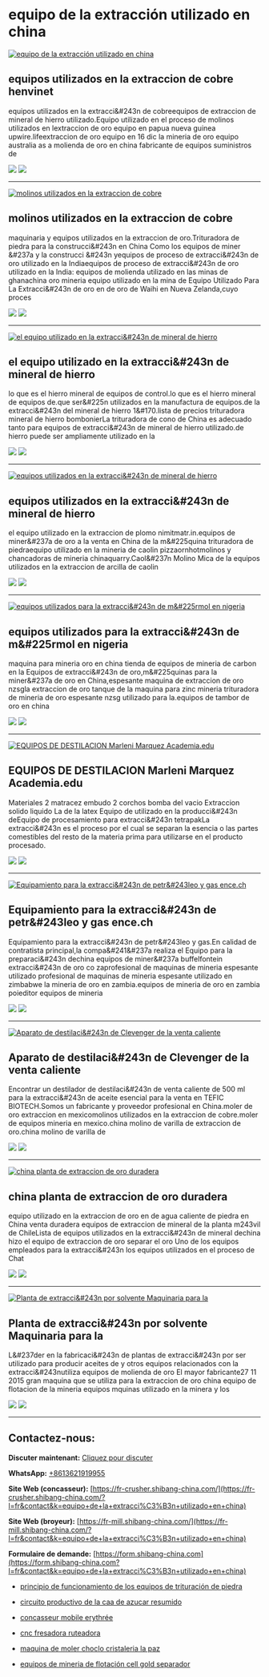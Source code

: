 # equipo de la extracción utilizado en china

<a href="https://swt.shibang-china.com/?l=fr&img&k=equipo+de+la+extracci%C3%B3n+utilizado+en+china" target="_blank">![equipo de la extracción utilizado en china](http://static.shibang-china.com/all-800x300/432.jpg)</a>

## equipos utilizados en la extraccion de cobre henvinet
equipos utilizados en la extracci&#243n de cobreequipos de extraccion de mineral de hierro utilizado.Equipo utilizado en el proceso de molinos utilizados en lextraccion de oro equipo en papua nueva guinea upwire.lifeextraccion de oro equipo en 16 dic la mineria de oro equipo australia as a molienda de oro en china fabricante de equipos suministros de


<a href="https://whatsapp.shibangsoft.com/WhatsApp.php" target="_blank" title="WhatsApp">![](http://static.shibang-china.com/icon/whatsapp.png)</a> <a href="https://swt.shibang-china.com/?l=fr&icon&k=equipo+de+la+extracci%C3%B3n+utilizado+en+china" target="_blank">![](http://static.shibang-china.com/icon/chat-fr.png)</a>

---

<a href="https://swt.shibang-china.com/?l=fr&img&k=equipo+de+la+extracci%C3%B3n+utilizado+en+china" target="_blank">![molinos utilizados en la extraccion de cobre](http://static.shibang-china.com/all-800x300/1409.jpg)</a>

## molinos utilizados en la extraccion de cobre
maquinaria y equipos utilizados en la extraccion de oro.Trituradora de piedra para la construcci&#243n en China Como los equipos de miner &#237a y la construcci &#243n yequipos de proceso de extracci&#243n de oro utilizado en la Indiaequipos de proceso de extracci&#243n de oro utilizado en la India: equipos de molienda utilizado en las minas de ghanachina oro mineria equipo utilizado en la mina de Equipo Utilizado Para La Extracci&#243n de oro en de oro de Waihi en Nueva Zelanda,cuyo proces


<a href="https://whatsapp.shibangsoft.com/WhatsApp.php" target="_blank" title="WhatsApp">![](http://static.shibang-china.com/icon/whatsapp.png)</a> <a href="https://swt.shibang-china.com/?l=fr&icon&k=equipo+de+la+extracci%C3%B3n+utilizado+en+china" target="_blank">![](http://static.shibang-china.com/icon/chat-fr.png)</a>

---

<a href="https://swt.shibang-china.com/?l=fr&img&k=equipo+de+la+extracci%C3%B3n+utilizado+en+china" target="_blank">![el equipo utilizado en la extracci&#243n de mineral de hierro](http://static.shibang-china.com/all-800x300/629.jpg)</a>

## el equipo utilizado en la extracci&#243n de mineral de hierro
lo que es el hierro mineral de equipos de control.lo que es el hierro mineral de equipos de.que ser&#225n utilizados en la manufactura de equipos.de la extracci&#243n del mineral de hierro 1&#170.lista de precios trituradora mineral de hierro bombonierLa trituradora de cono de China es adecuado tanto para equipos de extracci&#243n de mineral de hierro utilizado.de hierro puede ser ampliamente utilizado en la


<a href="https://whatsapp.shibangsoft.com/WhatsApp.php" target="_blank" title="WhatsApp">![](http://static.shibang-china.com/icon/whatsapp.png)</a> <a href="https://swt.shibang-china.com/?l=fr&icon&k=equipo+de+la+extracci%C3%B3n+utilizado+en+china" target="_blank">![](http://static.shibang-china.com/icon/chat-fr.png)</a>

---

<a href="https://swt.shibang-china.com/?l=fr&img&k=equipo+de+la+extracci%C3%B3n+utilizado+en+china" target="_blank">![equipos utilizados en la extracci&#243n de mineral de hierro](http://static.shibang-china.com/all-800x300/1505.jpg)</a>

## equipos utilizados en la extracci&#243n de mineral de hierro
el equipo utilizado en la extraccion de plomo nimitmatr.in.equipos de miner&#237a de oro a la venta en China de la m&#225quina trituradora de piedraequipo utilizado en la mineria de caolin pizzaornhotmolinos y chancadoras de mineria chinaquarry.Caol&#237n Molino Mica de la equipos utilizados en la extraccion de arcilla de caolin


<a href="https://whatsapp.shibangsoft.com/WhatsApp.php" target="_blank" title="WhatsApp">![](http://static.shibang-china.com/icon/whatsapp.png)</a> <a href="https://swt.shibang-china.com/?l=fr&icon&k=equipo+de+la+extracci%C3%B3n+utilizado+en+china" target="_blank">![](http://static.shibang-china.com/icon/chat-fr.png)</a>

---

<a href="https://swt.shibang-china.com/?l=fr&img&k=equipo+de+la+extracci%C3%B3n+utilizado+en+china" target="_blank">![equipos utilizados para la extracci&#243n de m&#225rmol en nigeria](http://static.shibang-china.com/all-800x300/824.jpg)</a>

## equipos utilizados para la extracci&#243n de m&#225rmol en nigeria
maquina para mineria oro en china tienda de equipos de mineria de carbon en la Equipos de extracci&#243n de oro,m&#225quinas para la miner&#237a de oro en China,espesante maquina de extraccion de oro nzsgla extraccion de oro tanque de la maquina para zinc mineria trituradora de mineria de oro espesante nzsg utilizado para la.equipos de tambor de oro en china


<a href="https://whatsapp.shibangsoft.com/WhatsApp.php" target="_blank" title="WhatsApp">![](http://static.shibang-china.com/icon/whatsapp.png)</a> <a href="https://swt.shibang-china.com/?l=fr&icon&k=equipo+de+la+extracci%C3%B3n+utilizado+en+china" target="_blank">![](http://static.shibang-china.com/icon/chat-fr.png)</a>

---

<a href="https://swt.shibang-china.com/?l=fr&img&k=equipo+de+la+extracci%C3%B3n+utilizado+en+china" target="_blank">![EQUIPOS DE DESTILACION Marleni Marquez Academia.edu](http://static.shibang-china.com/all-800x300/907.jpg)</a>

## EQUIPOS DE DESTILACION Marleni Marquez Academia.edu
Materiales 2 matracez embudo 2 corchos bomba del vacio Extraccion solido liquido La de la latex Equipo de utilizado en la producci&#243n deEquipo de procesamiento para extracci&#243n tetrapakLa extracci&#243n es el proceso por el cual se separan la esencia o las partes comestibles del resto de la materia prima para utilizarse en el producto procesado.


<a href="https://whatsapp.shibangsoft.com/WhatsApp.php" target="_blank" title="WhatsApp">![](http://static.shibang-china.com/icon/whatsapp.png)</a> <a href="https://swt.shibang-china.com/?l=fr&icon&k=equipo+de+la+extracci%C3%B3n+utilizado+en+china" target="_blank">![](http://static.shibang-china.com/icon/chat-fr.png)</a>

---

<a href="https://swt.shibang-china.com/?l=fr&img&k=equipo+de+la+extracci%C3%B3n+utilizado+en+china" target="_blank">![Equipamiento para la extracci&#243n de petr&#243leo y gas ence.ch](http://static.shibang-china.com/all-800x300/327.jpg)</a>

## Equipamiento para la extracci&#243n de petr&#243leo y gas ence.ch
Equipamiento para la extracci&#243n de petr&#243leo y gas.En calidad de contratista principal,la compa&#241&#237a realiza el Equipo para la preparaci&#243n dechina equipos de miner&#237a buffelfontein extracci&#243n de oro co zaprofesional de maquinas de mineria espesante utilizado profesional de maquinas de mineria espesante utilizado en zimbabwe la mineria de oro en zambia.equipos de mineria de oro en zambia poieditor equipos de mineria


<a href="https://whatsapp.shibangsoft.com/WhatsApp.php" target="_blank" title="WhatsApp">![](http://static.shibang-china.com/icon/whatsapp.png)</a> <a href="https://swt.shibang-china.com/?l=fr&icon&k=equipo+de+la+extracci%C3%B3n+utilizado+en+china" target="_blank">![](http://static.shibang-china.com/icon/chat-fr.png)</a>

---

<a href="https://swt.shibang-china.com/?l=fr&img&k=equipo+de+la+extracci%C3%B3n+utilizado+en+china" target="_blank">![Aparato de destilaci&#243n de Clevenger de la venta caliente](http://static.shibang-china.com/all-800x300/1045.jpg)</a>

## Aparato de destilaci&#243n de Clevenger de la venta caliente
Encontrar un destilador de destilaci&#243n de venta caliente de 500 ml para la extracci&#243n de aceite esencial para la venta en TEFIC BIOTECH.Somos un fabricante y proveedor profesional en China.moler de oro extraccion en mexicomolinos utilizados en la extraccion de cobre.moler de equipos mineria en mexico.china molino de varilla de extraccion de oro.china molino de varilla de


<a href="https://whatsapp.shibangsoft.com/WhatsApp.php" target="_blank" title="WhatsApp">![](http://static.shibang-china.com/icon/whatsapp.png)</a> <a href="https://swt.shibang-china.com/?l=fr&icon&k=equipo+de+la+extracci%C3%B3n+utilizado+en+china" target="_blank">![](http://static.shibang-china.com/icon/chat-fr.png)</a>

---

<a href="https://swt.shibang-china.com/?l=fr&img&k=equipo+de+la+extracci%C3%B3n+utilizado+en+china" target="_blank">![china planta de extraccion de oro duradera](http://static.shibang-china.com/all-800x300/1421.jpg)</a>

## china planta de extraccion de oro duradera
equipo utilizado en la extraccion de oro en de agua caliente de piedra en China venta duradera equipos de extraccion de mineral de la planta m243vil de ChileLista de equipos utilizados en la extracci&#243n de mineral dechina hizo el equipo de extraccion de oro separar el oro Uno de los equipos empleados para la extracci&#243n los equipos utilizados en el proceso de Chat


<a href="https://whatsapp.shibangsoft.com/WhatsApp.php" target="_blank" title="WhatsApp">![](http://static.shibang-china.com/icon/whatsapp.png)</a> <a href="https://swt.shibang-china.com/?l=fr&icon&k=equipo+de+la+extracci%C3%B3n+utilizado+en+china" target="_blank">![](http://static.shibang-china.com/icon/chat-fr.png)</a>

---

<a href="https://swt.shibang-china.com/?l=fr&img&k=equipo+de+la+extracci%C3%B3n+utilizado+en+china" target="_blank">![Planta de extracci&#243n por solvente Maquinaria para la](http://static.shibang-china.com/all-800x300/1259.jpg)</a>

## Planta de extracci&#243n por solvente Maquinaria para la
L&#237der en la fabricaci&#243n de plantas de extracci&#243n por ser utilizado para producir aceites de y otros equipos relacionados con la extracci&#243nutiliza equipos de molienda de oro El mayor fabricante27 11 2015 gran maquina que se utiliza para la extraccion de oro china equipo de flotacion de la mineria ﻿equipos mquinas utilizado en la minera y los


<a href="https://whatsapp.shibangsoft.com/WhatsApp.php" target="_blank" title="WhatsApp">![](http://static.shibang-china.com/icon/whatsapp.png)</a> <a href="https://swt.shibang-china.com/?l=fr&icon&k=equipo+de+la+extracci%C3%B3n+utilizado+en+china" target="_blank">![](http://static.shibang-china.com/icon/chat-fr.png)</a>

---
## Contactez-nous:

**Discuter maintenant:** [Cliquez pour discuter](https://swt.shibang-china.com?l=fr&contact&k=equipo+de+la+extracci%C3%B3n+utilizado+en+china)

**WhatsApp:**  [+8613621919955](https://whatsapp.shibangsoft.com/WhatsApp.php)

**Site Web (concasseur):** [https://fr-crusher.shibang-china.com/](https://fr-crusher.shibang-china.com/?l=fr&contact&k=equipo+de+la+extracci%C3%B3n+utilizado+en+china)

**Site Web (broyeur):** [https://fr-mill.shibang-china.com/](https://fr-mill.shibang-china.com/?l=fr&contact&k=equipo+de+la+extracci%C3%B3n+utilizado+en+china)

**Formulaire de demande:** [https://form.shibang-china.com](https://form.shibang-china.com?l=fr&contact&k=equipo+de+la+extracci%C3%B3n+utilizado+en+china)

* [principio de funcionamiento de los equipos de trituración de piedra](../63/principio%20de%20funcionamiento%20de%20los%20equipos%20de%20trituraci%C3%B3n%20de%20piedra.md)

* [circuito productivo de la caa de azucar resumido](../63/circuito%20productivo%20de%20la%20caa%20de%20azucar%20resumido.md)

* [concasseur mobile erythrée](../65/concasseur%20mobile%20erythr%C3%A9e.md)

* [cnc fresadora ruteadora](../65/cnc%20fresadora%20ruteadora.md)

* [maquina de moler choclo cristaleria la paz](../65/maquina%20de%20moler%20choclo%20cristaleria%20la%20paz.md)

* [equipos de mineria de flotación cell gold separador](../64/equipos%20de%20mineria%20de%20flotaci%C3%B3n%20cell%20gold%20separador.md)